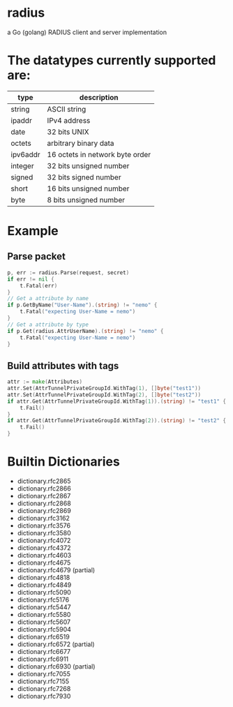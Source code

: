 # radius
a Go (golang) RADIUS client and server implementation

# The datatypes currently supported are:

|type       | description
|-----------|-------------------
|string     | ASCII string
|ipaddr     | IPv4 address
|date       | 32 bits UNIX
|octets     | arbitrary binary data
|ipv6addr   | 16 octets in network byte order
|integer    | 32 bits unsigned number
|signed     | 32 bits signed number
|short      | 16 bits unsigned number
|byte       | 8 bits unsigned number

# Example

## Parse packet

```go
p, err := radius.Parse(request, secret)
if err != nil {
	t.Fatal(err)
}
// Get a attribute by name
if p.GetByName("User-Name").(string) != "nemo" {
	t.Fatal("expecting User-Name = nemo")
}
// Get a attribute by type
if p.Get(radius.AttrUserName).(string) != "nemo" {
	t.Fatal("expecting User-Name = nemo")
}

```

## Build attributes with tags

```go
attr := make(Attributes)
attr.Set(AttrTunnelPrivateGroupId.WithTag(1), []byte("test1"))
attr.Set(AttrTunnelPrivateGroupId.WithTag(2), []byte("test2"))
if attr.Get(AttrTunnelPrivateGroupId.WithTag(1)).(string) != "test1" {
	t.Fail()
}
if attr.Get(AttrTunnelPrivateGroupId.WithTag(2)).(string) != "test2" {
	t.Fail()
}
```

# Builtin Dictionaries

* dictionary.rfc2865
* dictionary.rfc2866
* dictionary.rfc2867
* dictionary.rfc2868
* dictionary.rfc2869
* dictionary.rfc3162
* dictionary.rfc3576
* dictionary.rfc3580
* dictionary.rfc4072
* dictionary.rfc4372
* dictionary.rfc4603
* dictionary.rfc4675
* dictionary.rfc4679 (partial)
* dictionary.rfc4818
* dictionary.rfc4849
* dictionary.rfc5090
* dictionary.rfc5176
* dictionary.rfc5447
* dictionary.rfc5580
* dictionary.rfc5607
* dictionary.rfc5904
* dictionary.rfc6519
* dictionary.rfc6572 (partial)
* dictionary.rfc6677
* dictionary.rfc6911
* dictionary.rfc6930 (partial)
* dictionary.rfc7055
* dictionary.rfc7155
* dictionary.rfc7268
* dictionary.rfc7930
